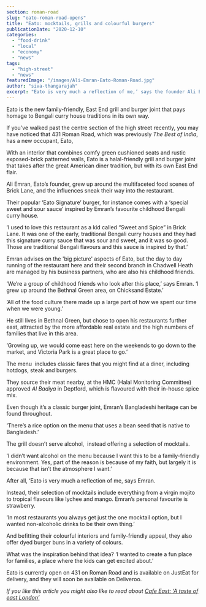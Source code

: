 ```yaml
---
section: roman-road
slug: "eato-roman-road-opens"
title: "Eato: mocktails, grills and colourful burgers"
publicationDate: "2020-12-10"
categories: 
  - "food-drink"
  - "local"
  - "economy"
  - "news"
tags: 
  - "high-street"
  - "news"
featuredImage: "/images/Ali-Emran-Eato-Roman-Road.jpg"
author: "siva-thangarajah"
excerpt: "Eato is very much a reflection of me,’ says the founder Ali Emran."
---
```


Eato is the new family-friendly, East End grill and burger joint that pays homage to Bengali curry house traditions in its own way. 

If you’ve walked past the centre section of the high street recently, you may have noticed that 431 Roman Road, which was previously _The Best of India_, has a new occupant, Eato,

With an interior that combines comfy green cushioned seats and rustic exposed-brick patterned walls, Eato is a halal-friendly grill and burger joint that takes after the great American diner tradition, but with its own East End flair. 

Ali Emran, Eato’s founder, grew up around the multifaceted food scenes of Brick Lane, and the influences sneak their way into the restaurant.

Their popular ‘Eato Signature’ burger, for instance comes with a ‘special sweet and sour sauce’ inspired by Emran’s favourite childhood Bengali curry house.

‘I used to love this restaurant as a kid called “Sweet and Spice” in Brick Lane. It was one of the early, traditional Bengali curry houses and they had this signature curry sauce that was sour and sweet, and it was so good. Those are traditional Bengali flavours and this sauce is inspired by that.’

Emran advises on the 'big picture' aspects of Eato, but the day to day running of the restaurant here and their second branch in Chadwell Heath are managed by his business partners, who are also his childhood friends. 

‘We’re a group of childhood friends who look after this place,’ says Emran. ‘I grew up around the Bethnal Green area, on Chicksand Estate.’ 

‘All of the food culture there made up a large part of how we spent our time when we were young.’

He still lives in Bethnal Green, but chose to open his restaurants further east, attracted by the more affordable real estate and the high numbers of families that live in this area. 

‘Growing up, we would come east here on the weekends to go down to the market, and Victoria Park is a great place to go.’

The menu  includes classic fares that you might find at a diner, including hotdogs, steak and burgers.

They source their meat nearby, at the HMC (Halal Monitoring Committee) approved _Al Badiya_ in Deptford, which is flavoured with their in-house spice mix. 

Even though it’s a classic burger joint, Emran’s Bangladeshi heritage can be found throughout. 

‘There’s a rice option on the menu that uses a bean seed that is native to Bangladesh.’

The grill doesn’t serve alcohol,  instead offering a selection of mocktails.

‘I didn’t want alcohol on the menu because I want this to be a family-friendly environment. Yes, part of the reason is because of my faith, but largely it is because that isn’t the atmosphere I want.’

After all, ‘Eato is very much a reflection of me, says Emran. 

Instead, their selection of mocktails include everything from a virgin mojito to tropical flavours like lychee and mango. Emran’s personal favourite is strawberry. 

‘In most restaurants you always get just the one mocktail option, but I wanted non-alcoholic drinks to be their own thing.’

And befitting their colourful interiors and family-friendly appeal, they also offer dyed burger buns in a variety of colours.

What was the inspiration behind that idea? ‘I wanted to create a fun place for families, a place where the kids can get excited about.’

Eato is currently open on 431 on Roman Road and is available on JustEat for delivery, and they will soon be available on Deliveroo.

_If you like this article you might also like to read about_ [_Cafe East: ‘A taste of east London’_](https://romanroadlondon.com/cafe-east-restaurant-review/)
